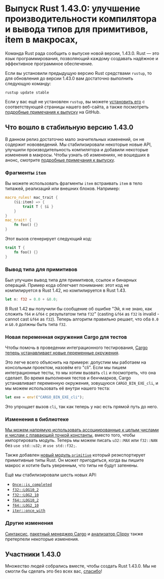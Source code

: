 # Выпуск Rust 1.43.0: улучшение производительности компилятора и вывода типов для примитивов, item в макросах, 

Команда Rust рада сообщить о выпуске новой версии, 1.43.0. Rust — это язык программирования, позволяющий каждому создавать надёжное и эффективное программное обеспечение.

Если вы установили предыдущую версию Rust средствами `rustup`, то для обновления до версии 1.43.0 вам достаточно выполнить следующую команду:

```console
rustup update stable
```

Если у вас ещё не установлен `rustup`, вы можете [установить его] с соответствующей страницы нашего веб-сайта, а также посмотреть [подробные примечания к выпуску] на GitHub.

## Что вошло в стабильную версию 1.43.0

В данном релиз достаточно мало значительных изменений, он не содержит нововведений. Мы стабилизировали некоторые новые API, улучшили производительность компилятора и добавили некоторые изменения в макросы. Чтобы узнать об изменениях, не вошедших в анонс, смотрите [подробные примечания к выпуску](https://github.com/rust-lang/rust/blob/master/RELEASES.md#version-1430-2020-04-23).

### Фрагменты `item`

Вы можете использовать фрагменты `item` встраивать `item` в тело типажей, реализаций или внешних блоков. Например:

```rust
macro_rules! mac_trait {
    ($i:item) => {
        trait T { $i }
    }
}
mac_trait! {
    fn foo() {}
}
```

Этот вызов сгенерирует следующий код:

```rust
trait T {
    fn foo() {}
}
```

### Вывод типа для примитивов

Был улучшен вывод типа для примитивов, ссылок и бинарных операций. Пример кода облегчает понимание: этот код не компилируется в Rust 1.42, но компилируется в Rust 1.43.

```rust
let n: f32 = 0.0 + &0.0;
```

В Rust 1.42 вы получили бы сообщение об ошибке "Эй, я не знаю, как сложить `f64` и `&f64` с результатом типа `f32`" (casting `&f64` as `f32` is invalid - cannot cast `&f64` as `f32`). Теперь алгоритм правильно решает, что оба `0.0` и `&0.0` должны быть типа `f32`.

### Новая переменная окружения Cargo для тестов

Чтобы помочь в проведении интеграционного тестирования, [Cargo теперь устанавливает новые переменные окружения](https://github.com/rust-lang/cargo/pull/7697).

Это легче всего объяснить на примере: допустим мы работаем на консольным проектом, назовём его "cli". Если мы пишем интеграционные тесты, то мы хотим вызвать `cli` и посмотреть, что она сделает. Во время выполнения тестов и бенчмарков, Cargo устанавливает переменную окружения, зовущуюся `CARGO_BIN_EXE_cli`, и мы можем использовать её внутри нашего теста:

```rust
let exe = env!("CARGO_BIN_EXE_cli");
```

Это упрощает вызов `cli`, так как теперь у нас есть прямой путь до него.

### Изменения в библиотеке

[Мы можем напрямую использовать ассоциированные к целым числами и числам с плавающей точкой константы], вместо того, чтобы импортировать модуль. Теперь мы можем писать `u32::MAX` или `f32::NAN` без `use std::u32;` и `use std::f32;`.

Также добавлен [новый модуль `primitive`](https://github.com/rust-lang/rust/pull/67637/) который реэкспортирует примитивные типы Rust. Он может пригодиться, когда вы пишите макрос и хотите быть уверенным, что типы не будут затенены.

Ещё мы стабилизировали шесть новых API:

- [`Once::is_completed`]
- [`f32::LOG10_2`]
- [`f32::LOG2_10`]
- [`f64::LOG10_2`]
- [`f64::LOG2_10`]
- [`iter::once_with`]

### Другие изменения

[Синтаксис](https://github.com/rust-lang/rust/blob/master/RELEASES.md#version-1430-2020-04-23), [пакетный менеджер Cargo] и [анализатор Clippy] также претерпели некоторые изменения.

## Участники 1.43.0

Множество людей собрались вместе, чтобы создать Rust 1.43.0. Мы не смогли бы сделать это без всех вас, [спасибо](https://thanks.rust-lang.org/rust/1.43.0/)!


[установить его]: https://www.rust-lang.org/install.html
[подробные примечания к выпуску]: https://github.com/rust-lang/rust/blob/master/RELEASES.md#version-1430-2020-04-23
[Мы можем напрямую использовать ассоциированные к целым числами и числам с плавающей точкой константы]: https://github.com/rust-lang/rust/pull/68952/
[`Once::is_completed`]: https://doc.rust-lang.org/std/sync/struct.Once.html#method.is_completed
[`f32::LOG10_2`]: https://doc.rust-lang.org/std/f32/consts/constant.LOG10_2.html
[`f32::LOG2_10`]: https://doc.rust-lang.org/std/f32/consts/constant.LOG2_10.html
[`f64::LOG10_2`]: https://doc.rust-lang.org/std/f64/consts/constant.LOG10_2.html
[`f64::LOG2_10`]: https://doc.rust-lang.org/std/f64/consts/constant.LOG2_10.html
[`iter::once_with`]: https://doc.rust-lang.org/std/iter/fn.once_with.html
[пакетный менеджер Cargo]: https://github.com/rust-lang/cargo/blob/master/CHANGELOG.md#cargo-143-2020-04-23
[анализатор Clippy]: https://github.com/rust-lang/rust-clippy/blob/master/CHANGELOG.md#rust-143
